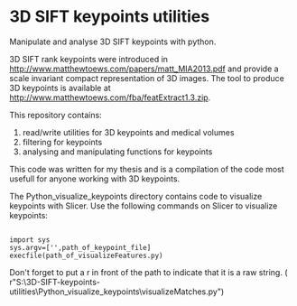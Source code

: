# 3D SIFT keypoints utilities
Manipulate and analyse 3D SIFT keypoints with python.
 
3D SIFT rank keypoints were introduced in http://www.matthewtoews.com/papers/matt_MIA2013.pdf and provide a scale invariant compact representation of 3D images. The tool to produce 3D keypoints is available at http://www.matthewtoews.com/fba/featExtract1.3.zip.

This repository contains:
1. read/write utilities for 3D keypoints and medical volumes
2. filtering for keypoints
3. analysing and manipulating functions for keypoints

This code was written for my thesis and is a compilation of the code most usefull for anyone working with 3D keypoints.

The Python_visualize_keypoints directory contains code to visualize keypoints with Slicer. Use the following commands on Slicer to visualize keypoints:
<pre><code>
import sys
sys.argv=['',path_of_keypoint_file]
execfile(path_of_visualizeFeatures.py)
</code></pre>

Don't forget to put a r in front of the path to indicate that it is a raw string. ( r"S:\3D-SIFT-keypoints-utilities\Python_visualize_keypoints\visualizeMatches.py")